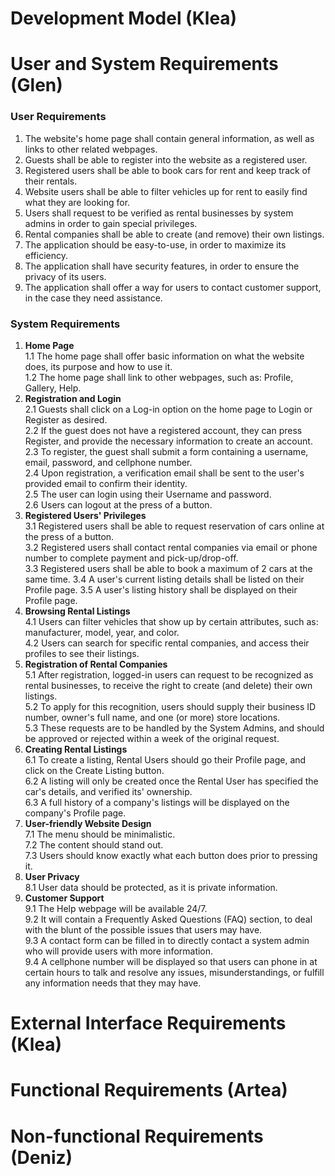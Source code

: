 # Development Model (Klea)



# User and System Requirements (Glen)
### User Requirements
 1. The website's home page shall contain general information, as well as links to other related webpages.  
 2. Guests shall be able to register into the website as a registered user.  
 3. Registered users shall be able to book cars for rent and keep track of their rentals.  
 4. Website users shall be able to filter vehicles up for rent to easily find what they are looking for.  
 5. Users shall request to be verified as rental businesses by system admins in order to gain special privileges.  
 6. Rental companies shall be able to create (and remove) their own listings.  
 7. The application should be easy-to-use, in order to maximize its efficiency.  
 8. The application shall have security features, in order to ensure the privacy of its users.  
 9. The application shall offer a way for users to contact customer support, in the case they need assistance.  

### System Requirements
 1. **Home Page**  
 1.1 The home page shall offer basic information on what the website does, its purpose and how to use it.  
 1.2 The home page shall link to other webpages, such as: Profile, Gallery, Help.  
 2. **Registration and Login**  
 2.1 Guests shall click on a Log-in option on the home page to Login or Register as desired.  
 2.2 If the guest does not have a registered account, they can press Register, and provide the necessary information to create an account.  
 2.3 To register, the guest shall submit a form containing a username, email, password, and cellphone number.  
 2.4 Upon registration, a verification email shall be sent to the user's provided email to confirm their identity.  
 2.5 The user can login using their Username and password.  
 2.6 Users can logout at the press of a button. 
 3. **Registered Users' Privileges**  
 3.1 Registered users shall be able to request reservation of cars online at the press of a button.  
 3.2 Registered users shall contact rental companies via email or phone number to complete payment and pick-up/drop-off.  
 3.3 Registered users shall be able to book a maximum of 2 cars at the same time.
 3.4 A user's current listing details shall be listed on their Profile page.
 3.5 A user's listing history shall be displayed on their Profile page.
 4. **Browsing Rental Listings**  
 4.1 Users can filter vehicles that show up by certain attributes, such as: manufacturer, model, year, and color.  
 4.2 Users can search for specific rental companies, and access their profiles to see their listings.
 5. **Registration of Rental Companies**  
 5.1 After registration, logged-in users can request to be recognized as rental businesses, to receive the right to create (and delete) their own listings.  
 5.2 To apply for this recognition, users should supply their business ID number, owner's full name, and one (or more) store locations.  
 5.3 These requests are to be handled by the System Admins, and should be approved or rejected within a week of the original request.  
 6. **Creating Rental Listings**  
 6.1 To create a listing, Rental Users should go their Profile page, and click on the Create Listing button.  
 6.2 A listing will only be created once the Rental User has specified the car's details, and verified its' ownership.  
 6.3 A full history of a company's listings will be displayed on the company's Profile page.  
 7. **User-friendly Website Design**  
 7.1 The menu should be minimalistic.  
 7.2 The content should stand out.  
 7.3 Users should know exactly what each button does prior to pressing it.  
 8. **User Privacy**  
 8.1 User data should be protected, as it is private information.  
 9. **Customer Support**  
 9.1 The Help webpage will be available 24/7.  
 9.2 It will contain a Frequently Asked Questions (FAQ) section, to deal with the blunt of the possible issues that users may have.  
 9.3 A contact form can be filled in to directly contact a system admin who will provide users with more information.  
 9.4 A cellphone number will be displayed so that users can phone in at certain hours to talk and resolve any issues, misunderstandings, or fulfill any information needs that they may have.  
 

# External Interface Requirements (Klea)



# Functional Requirements (Artea)



# Non-functional Requirements (Deniz)
